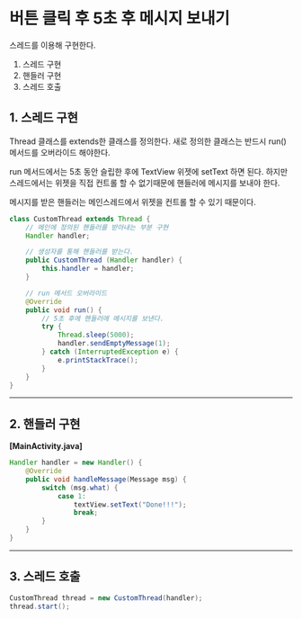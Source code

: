 # 버튼 클릭 후 5초 후 메시지 보내기
스레드를 이용해 구현한다.

1. 스레드 구현
2. 핸들러 구현
3. 스레드 호출

## 1. 스레드 구현
Thread 클래스를 extends한 클래스를 정의한다.
새로 정의한 클래스는 반드시 run() 메서드를 오버라이드 해야한다.

run 메서드에서는 5초 동안 슬립한 후에 TextView 위젯에 setText 하면 된다. 하지만 스레드에서는 위젯을 직접 컨트롤 할 수 없기때문에 핸들러에 메시지를 보내야 한다. 

메시지를 받은 핸들러는 메인스레드에서 위젯을 컨트롤 할 수 있기 때문이다.

```java
class CustomThread extends Thread {
	// 메인에 정의된 핸들러를 받아내는 부분 구현
	Handler handler;

	// 생성자를 통해 핸들러를 받는다.
	public CustomThread (Handler handler) {
		this.handler = handler;
	}

	// run 메서드 오버라이드
	@Override
	public void run() {
		// 5초 후에 핸들러에 메시지를 보낸다.
		try {
			Thread.sleep(5000);
			handler.sendEmptyMessage(1);
		} catch (InterruptedException e) {
            e.printStackTrace();
        }
	}
}
```

* * *

## 2. 핸들러 구현

**[MainActivity.java]**
```java
Handler handler = new Handler() {
	@Override
    public void handleMessage(Message msg) {
    	switch (msg.what) {
    		case 1:
    			textView.setText("Done!!!");
    			break;
    	}
    }
}
```

* * *

## 3. 스레드 호출

```java
CustomThread thread = new CustomThread(handler);
thread.start();
```

